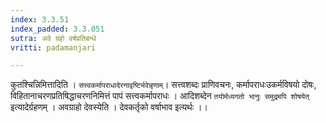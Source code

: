 ```yaml
---
index: 3.3.51
index_padded: 3.3.051
sutra: अवे ग्रहो वर्षप्रतिबन्धे
vritti: padamanjari

---
```

कुतश्चिन्निमित्तादिति । `सत्त्वकर्मापराधादेरनावृष्टिर्भवेन्नृणाम्`। सत्त्वशब्दः प्राणिवचनः, कर्मापराधःउकर्मविषयो दोषः, विहितानाचरणप्रतिषिद्धाचरणनिमित्तं पापं सत्त्वकर्मापराधः । आदिशब्देन `तयोर्मध्यगतो भानुः समुद्रमपि शोषयेत्` इत्यादेर्ग्रहणम् ।
अवग्राहो देवस्येति । देवकर्तृको वर्षाभाव इत्यर्थः ।। 